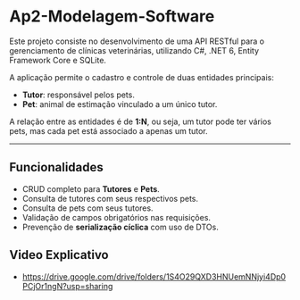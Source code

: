 # Ap2-Modelagem-Software

Este projeto consiste no desenvolvimento de uma API RESTful para o gerenciamento de clínicas veterinárias, utilizando C#, .NET 6, Entity Framework Core e SQLite.

A aplicação permite o cadastro e controle de duas entidades principais:

- **Tutor**: responsável pelos pets.
- **Pet**: animal de estimação vinculado a um único tutor.

A relação entre as entidades é de **1:N**, ou seja, um tutor pode ter vários pets, mas cada pet está associado a apenas um tutor.

---

## Funcionalidades

- CRUD completo para **Tutores** e **Pets**.
- Consulta de tutores com seus respectivos pets.
- Consulta de pets com seus tutores.
- Validação de campos obrigatórios nas requisições.
- Prevenção de **serialização cíclica** com uso de DTOs.



## Video Explicativo

- https://drive.google.com/drive/folders/1S4O29QXD3HNUemNNjyi4Dp0PCjOr1ngN?usp=sharing